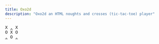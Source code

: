 ```yaml
---
title: Oxo2d 
description: "Oxo2d an HTML noughts and crosses (tic-tac-toe) player"
---
```


<pre class="oxo2d">
X <a href="../2a/">.</a> X
O X O
<a href="../56/">.</a> O <a href="../5a/">.</a>
</pre>
